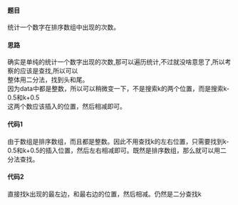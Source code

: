#### 题目
统计一个数字在排序数组中出现的次数。
#### 思路
确实是单纯的统计一个数字出现的次数,那可以遍历统计,不过就没啥意思了,所以考察的应该是查找,所以可以\
整体用二分法，找到头和尾。\
因为data中都是整数，所以可以稍微变一下，不是搜索k的两个位置，而是搜索k-0.5和k+0.5\
这两个数应该插入的位置，然后相减即可。
#### 代码1
由于数组是排序数组，而且都是整数。因此不用查找k的左右位置，只需要找到k-0.5和k+0.5的插入位置，然后左右相减即可。既然是排序数组，那么就可以用二分法查找。
#### 代码2
直接找k出现的最左边，和最右边的位置，然后相减。仍然是二分查找k
